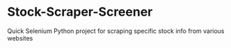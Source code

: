 # Stock-Scraper-Screener
Quick Selenium Python project for scraping specific stock info from various websites
